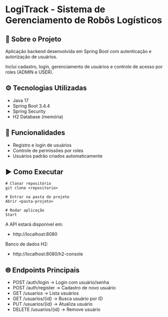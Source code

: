# LogiTrack - Sistema de Gerenciamento de Robôs Logísticos
## 📌 Sobre o Projeto
Aplicação backend desenvolvida em Spring Boot com autenticação e autorização de usuários.

Inclui cadastro, login, gerenciamento de usuários e controle de acesso por roles (ADMIN e USER).

## ⚙️ Tecnologias Utilizadas
- Java 17
- Spring Boot 3.4.4
- Spring Security
- H2 Database (memória)

## 🔑 Funcionalidades
- Registro e login de usuários
- Controle de permissões por roles
- Usuários padrão criados automaticamente

## ▶️ Como Executar
````
# Clonar repositório
git clone <repositorio>

# Entrar na pasta do projeto
Abrir <pasta-projeto>

# Rodar aplicação
Start
````
A API estará disponível em:
- http://localhost:8080

Banco de dados H2:
- http://localhost:8080/h2-console

## 🌐 Endpoints Principais
- POST /auth/login → Login com usuário/senha
- POST /auth/register → Cadastro de novo usuário
- GET /usuarios → Lista usuários 
- GET /usuarios/{id} → Busca usuário por ID
- PUT /usuarios/{id} → Atualiza usuário
- DELETE /usuarios/{id} → Remove usuário